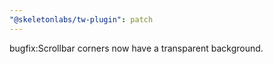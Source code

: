 ```yaml
---
"@skeletonlabs/tw-plugin": patch
---
```


bugfix:Scrollbar corners now have a transparent background.
